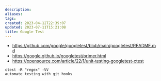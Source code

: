 ```yaml
---
description:
aliases: 
tags: 
created: 2023-04-12T22:39:07
updated: 2023-07-11T15:21:08
title: Google Test
---
```

- https://github.com/google/googletest/blob/main/googletest/README.md
- https://google.github.io/googletest/primer.html
- https://opensource.com/article/22/1/unit-testing-googletest-ctest
```
ctest -R "regex" -VV
automate testing with git hooks
```
